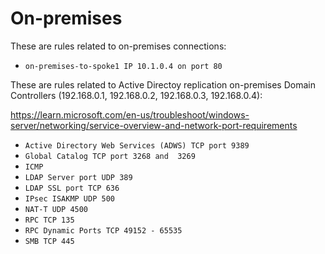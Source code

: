 # On-premises

These are rules related to on-premises connections:

- `on-premises-to-spoke1 IP 10.1.0.4 on port 80`

These are rules related to Active Directoy replication on-premises Domain Controllers (192.168.0.1, 192.168.0.2, 192.168.0.3, 192.168.0.4):

https://learn.microsoft.com/en-us/troubleshoot/windows-server/networking/service-overview-and-network-port-requirements

- `Active Directory Web Services (ADWS) TCP port 9389`
- `Global Catalog TCP port 3268 and  3269`
- `ICMP`
- `LDAP Server port UDP 389`
- `LDAP SSL port TCP 636`
- `IPsec ISAKMP UDP 500`
- `NAT-T UDP 4500`
- `RPC TCP 135`
- `RPC Dynamic Ports TCP 49152 - 65535`
- `SMB TCP 445`
